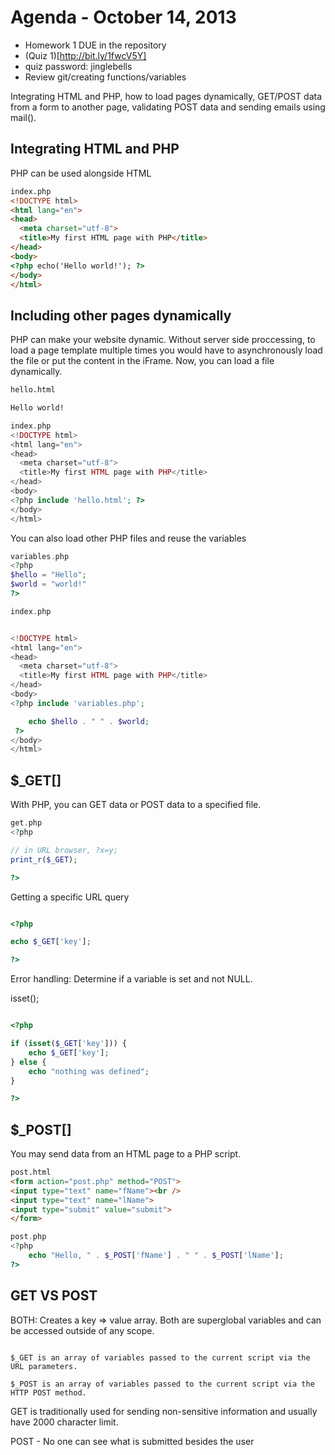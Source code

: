 # Agenda - October 14, 2013

+ Homework 1 DUE in the repository
+ (Quiz 1)[http://bit.ly/1fwcV5Y]
+ quiz password: jinglebells
+ Review git/creating functions/variables

Integrating HTML and PHP, how to load pages dynamically, GET/POST data from a form to another page, validating POST data and sending emails using mail().

## Integrating HTML and PHP

PHP can be used alongside HTML

```html
index.php
<!DOCTYPE html>
<html lang="en">
<head>
  <meta charset="utf-8">
  <title>My first HTML page with PHP</title>
</head>
<body>
<?php echo('Hello world!'); ?>
</body>
</html>
```

## Including other pages dynamically

PHP can make your website dynamic. Without server side proccessing, to load a page template multiple times you would have to asynchronously load the file or put the content in the iFrame. Now, you can load a file dynamically.

```html
hello.html

Hello world!
```

```php
index.php
<!DOCTYPE html>
<html lang="en">
<head>
  <meta charset="utf-8">
  <title>My first HTML page with PHP</title>
</head>
<body>
<?php include 'hello.html'; ?>
</body>
</html>
```

You can also load other PHP files and reuse the variables

```php
variables.php
<?php
$hello = "Hello";
$world = "world!"
?>
```

```php
index.php


<!DOCTYPE html>
<html lang="en">
<head>
  <meta charset="utf-8">
  <title>My first HTML page with PHP</title>
</head>
<body>
<?php include 'variables.php';

	echo $hello . " " . $world;
 ?>
</body>
</html>

```

## $_GET[]

With PHP, you can GET data or POST data to a specified file.

```php
get.php
<?php

// in URL browser, ?x=y;
print_r($_GET);

?>
```

Getting a specific URL query

```php

<?php

echo $_GET['key'];

?>

```

Error handling: Determine if a variable is set and not NULL.

isset();
```php

<?php

if (isset($_GET['key'])) {
	echo $_GET['key'];
} else {
	echo "nothing was defined";
}

?>

```

## $_POST[]

You may send data from an HTML page to a PHP script.

```html
post.html
<form action="post.php" method="POST">
<input type="text" name="fName"><br />
<input type="text" name="lName">
<input type="submit" value="submit">
</form>
```

```php
post.php
<?php
	echo "Hello, " . $_POST['fName'] . " " . $_POST['lName'];
?>
```

## GET VS POST

BOTH: Creates a key => value array. Both are superglobal variables and can be accessed outside of any scope.

```

$_GET is an array of variables passed to the current script via the URL parameters.

$_POST is an array of variables passed to the current script via the HTTP POST method.

```

GET is traditionally used for sending non-sensitive information and usually have 2000 character limit.

POST - No one can see what is submitted besides the user
